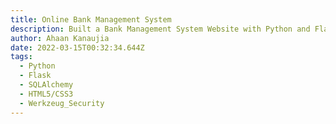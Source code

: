 ```yaml
---
title: Online Bank Management System
description: Built a Bank Management System Website with Python and Flask
author: Ahaan Kanaujia
date: 2022-03-15T00:32:34.644Z
tags:
  - Python
  - Flask
  - SQLAlchemy
  - HTML5/CSS3
  - Werkzeug_Security
---
```

<br>